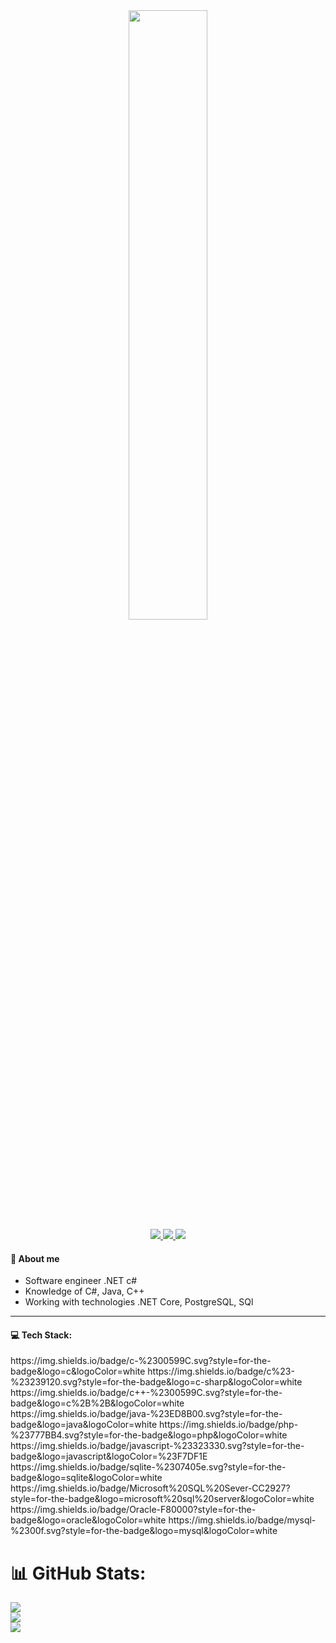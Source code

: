 <div id='header' align='center'>
    <img src='https://media.giphy.com/media/v1.Y2lkPTc5MGI3NjExNGN0MGlhczNrc3RzdGVvN2gxbWN5ODg2OXpyZGVjYjJtNHp6cGV4ZyZlcD12MV9pbnRlcm5hbF9naWZfYnlfaWQmY3Q9Zw/14v8A3AX3A8lu8/giphy.gif' height='50%'>
    <br>
    <a href='https://t.me/RustamShh' target='_blank'>
        <img src='https://img.shields.io/badge/Telegram-28A7E8?logo=telegram&logoColor=white&style=for-the-badge'>
    </a>
    <a href='https://vk.com/rusharafutdinow' target='_blank'>
        <img src='https://img.shields.io/badge/vk-0077FF?logo=vk&logoColor=white&style=for-the-badge'>
    </a>
    <a href='www.linkedin.com/in/sharafudtinoofrustam' target='_blank'>
        <img src='https://img.shields.io/badge/LinkedIn-%230077B5.svg?logo=linkedin&logoColor=white&style=for-the-badge'>
    </a>
</div>

<div id='about'>
    <h4> 📝 About me </h4>
    <ul>
        <li> Software engineer .NET c# </li>
        <li> Knowledge of C#, Java, C++</li>
        <li> Working with technologies .NET Core, PostgreSQL, SQl</li>
    </ul>
    <hr>
</div>

<div id='technologies'>
    <h4> 💻 Tech Stack: </h4>
    https://img.shields.io/badge/c-%2300599C.svg?style=for-the-badge&logo=c&logoColor=white
    https://img.shields.io/badge/c%23-%23239120.svg?style=for-the-badge&logo=c-sharp&logoColor=white
    https://img.shields.io/badge/c++-%2300599C.svg?style=for-the-badge&logo=c%2B%2B&logoColor=white
    https://img.shields.io/badge/java-%23ED8B00.svg?style=for-the-badge&logo=java&logoColor=white
    https://img.shields.io/badge/php-%23777BB4.svg?style=for-the-badge&logo=php&logoColor=white
    https://img.shields.io/badge/javascript-%23323330.svg?style=for-the-badge&logo=javascript&logoColor=%23F7DF1E
    https://img.shields.io/badge/sqlite-%2307405e.svg?style=for-the-badge&logo=sqlite&logoColor=white
    https://img.shields.io/badge/Microsoft%20SQL%20Sever-CC2927?style=for-the-badge&logo=microsoft%20sql%20server&logoColor=white
    https://img.shields.io/badge/Oracle-F80000?style=for-the-badge&logo=oracle&logoColor=white
    https://img.shields.io/badge/mysql-%2300f.svg?style=for-the-badge&logo=mysql&logoColor=white
</div>

# 📊 GitHub Stats:
![](https://github-readme-stats.vercel.app/api?username=RustaMSHar&theme=tokyonight&hide_border=true&include_all_commits=false&count_private=false)<br/>
![](https://github-readme-streak-stats.herokuapp.com/?user=RustaMSHar&theme=tokyonight&hide_border=true)<br/>
![](https://github-readme-stats.vercel.app/api/top-langs/?username=RustaMSHar&theme=tokyonight&hide_border=true&include_all_commits=false&count_private=false&layout=compact)

<!-- Proudly created with GPRM ( https://gprm.itsvg.in ) -->
